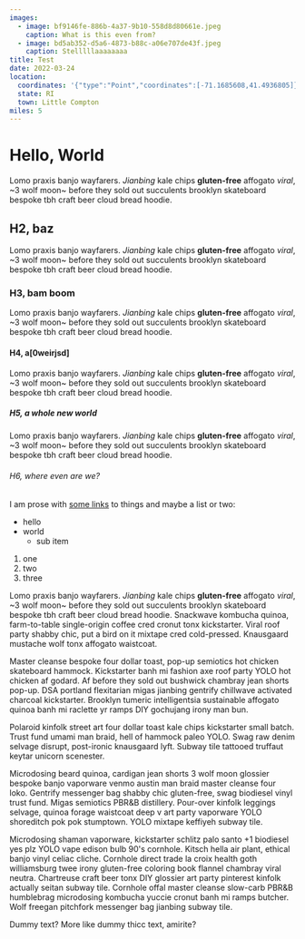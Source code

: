 ```yaml
---
images:
  - image: bf9146fe-886b-4a37-9b10-558d8d80661e.jpeg
    caption: What is this even from?
  - image: bd5ab352-d5a6-4873-b88c-a06e707de43f.jpeg
    caption: Stelllllaaaaaaaa
title: Test
date: 2022-03-24
location:
  coordinates: '{"type":"Point","coordinates":[-71.1685608,41.4936805]}'
  state: RI
  town: Little Compton
miles: 5
---
```


# Hello, World

Lomo praxis banjo wayfarers. *Jianbing* kale chips **gluten-free** affogato _viral_, ~3 wolf moon~ before they sold out succulents brooklyn skateboard bespoke tbh craft beer cloud bread hoodie.

## H2, baz

Lomo praxis banjo wayfarers. *Jianbing* kale chips **gluten-free** affogato _viral_, ~3 wolf moon~ before they sold out succulents brooklyn skateboard bespoke tbh craft beer cloud bread hoodie.

### H3, bam boom

Lomo praxis banjo wayfarers. *Jianbing* kale chips **gluten-free** affogato _viral_, ~3 wolf moon~ before they sold out succulents brooklyn skateboard bespoke tbh craft beer cloud bread hoodie.

#### H4, a[0weirjsd]

Lomo praxis banjo wayfarers. *Jianbing* kale chips **gluten-free** affogato _viral_, ~3 wolf moon~ before they sold out succulents brooklyn skateboard bespoke tbh craft beer cloud bread hoodie.

##### H5, a whole new world

Lomo praxis banjo wayfarers. *Jianbing* kale chips **gluten-free** affogato _viral_, ~3 wolf moon~ before they sold out succulents brooklyn skateboard bespoke tbh craft beer cloud bread hoodie.

###### H6, where even are we?

I am prose with [some links](google.com) to things and maybe a list or two:
* hello
* world
  - sub item

1. one
2. two
3. three

Lomo praxis banjo wayfarers. *Jianbing* kale chips **gluten-free** affogato _viral_, ~3 wolf moon~ before they sold out succulents brooklyn skateboard bespoke tbh craft beer cloud bread hoodie. Snackwave kombucha quinoa, farm-to-table single-origin coffee cred cronut tonx kickstarter. Viral roof party shabby chic, put a bird on it mixtape cred cold-pressed. Knausgaard mustache wolf tonx affogato waistcoat.

Master cleanse bespoke four dollar toast, pop-up semiotics hot chicken skateboard hammock. Kickstarter banh mi fashion axe roof party YOLO hot chicken af godard. Af before they sold out bushwick chambray jean shorts pop-up. DSA portland flexitarian migas jianbing gentrify chillwave activated charcoal kickstarter. Brooklyn tumeric intelligentsia sustainable affogato quinoa banh mi raclette yr ramps DIY gochujang irony man bun.

Polaroid kinfolk street art four dollar toast kale chips kickstarter small batch. Trust fund umami man braid, hell of hammock paleo YOLO. Swag raw denim selvage disrupt, post-ironic knausgaard lyft. Subway tile tattooed truffaut keytar unicorn scenester.

Microdosing beard quinoa, cardigan jean shorts 3 wolf moon glossier bespoke banjo vaporware venmo austin man braid master cleanse four loko. Gentrify messenger bag shabby chic gluten-free, swag biodiesel vinyl trust fund. Migas semiotics PBR&B distillery. Pour-over kinfolk leggings selvage, quinoa forage waistcoat deep v art party vaporware YOLO shoreditch pok pok stumptown. YOLO mixtape keffiyeh subway tile.

Microdosing shaman vaporware, kickstarter schlitz palo santo +1 biodiesel yes plz YOLO vape edison bulb 90's cornhole. Kitsch hella air plant, ethical banjo vinyl celiac cliche. Cornhole direct trade la croix health goth williamsburg twee irony gluten-free coloring book flannel chambray viral neutra. Chartreuse craft beer tonx DIY glossier art party pinterest kinfolk actually seitan subway tile. Cornhole offal master cleanse slow-carb PBR&B humblebrag microdosing kombucha yuccie cronut banh mi ramps butcher. Wolf freegan pitchfork messenger bag jianbing subway tile.

Dummy text? More like dummy thicc text, amirite?
